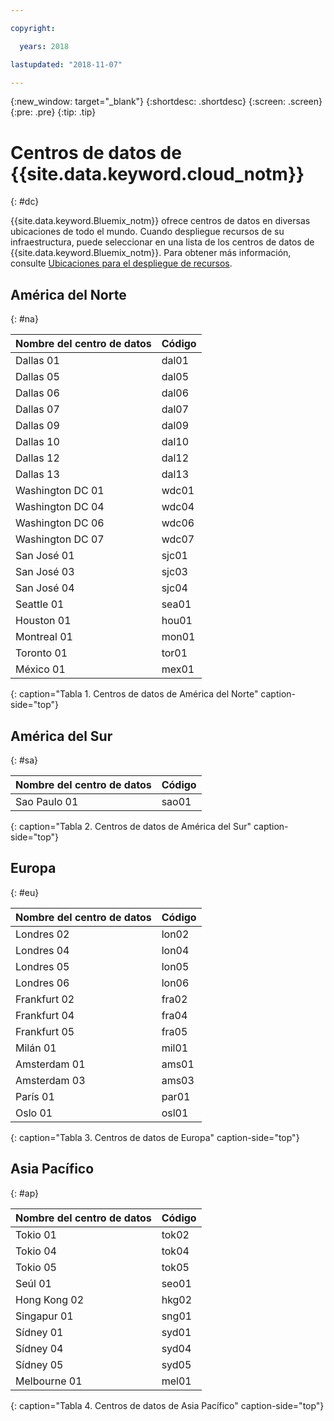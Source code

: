 ```yaml
---

copyright:

  years: 2018

lastupdated: "2018-11-07"

---
```


{:new_window: target="_blank"}
{:shortdesc: .shortdesc}
{:screen: .screen}
{:pre: .pre}
{:tip: .tip}

# Centros de datos de {{site.data.keyword.cloud_notm}}
{: #dc}

{{site.data.keyword.Bluemix_notm}} ofrece centros de datos en diversas ubicaciones de todo el mundo. Cuando despliegue recursos de su infraestructura, puede seleccionar en una lista de los centros de datos de {{site.data.keyword.Bluemix_notm}}. Para obtener más información, consulte [Ubicaciones para el despliegue de recursos](ha-regions.html).

## América del Norte
{: #na}

| Nombre del centro de datos | Código |
|----------|---------|
|Dallas 01|dal01|
|Dallas 05|dal05|
|Dallas 06|dal06|
|Dallas 07|dal07|
|Dallas 09|dal09|
|Dallas 10|dal10|
|Dallas 12|dal12|
|Dallas 13|dal13|
|Washington DC 01|wdc01|
|Washington DC 04|wdc04|
|Washington DC 06|wdc06|
|Washington DC 07|wdc07|
|San José 01|sjc01|
|San José 03|sjc03|
|San José 04|sjc04|
|Seattle 01|sea01|
|Houston 01|hou01|
|Montreal 01|mon01|
|Toronto 01|tor01|
|México 01|mex01|
{: caption="Tabla 1. Centros de datos de América del Norte" caption-side="top"}

## América del Sur
{: #sa}

| Nombre del centro de datos | Código |
|----------|---------|
|Sao Paulo 01|sao01|
{: caption="Tabla 2. Centros de datos de América del Sur" caption-side="top"}

## Europa
{: #eu}

| Nombre del centro de datos | Código |
|----------|---------|
|Londres 02|lon02|
|Londres 04|lon04|
|Londres 05|lon05|
|Londres 06|lon06|
|Frankfurt 02|fra02|
|Frankfurt 04|fra04|
|Frankfurt 05|fra05|
|Milán 01|mil01|
|Amsterdam 01|ams01|
|Amsterdam 03|ams03|
|París 01|par01|
|Oslo 01|osl01|
{: caption="Tabla 3. Centros de datos de Europa" caption-side="top"}

## Asia Pacífico
{: #ap}

| Nombre del centro de datos | Código |
|----------|---------|
|Tokio 01|tok02|
|Tokio 04|tok04|
|Tokio 05|tok05|
|Seúl 01|seo01|
|Hong Kong 02|hkg02|
|Singapur 01|sng01|
|Sídney 01|syd01|
|Sídney 04|syd04|
|Sídney 05|syd05|
|Melbourne 01|mel01|
{: caption="Tabla 4. Centros de datos de Asia Pacífico" caption-side="top"}
